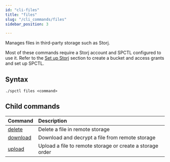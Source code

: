 ```yaml
---
id: "cli-files"
title: "files"
slug: "/cli_commands/files"
sidebar_position: 3

---
```


Manages files in third-party storage such as Storj.

Most of these commands require a Storj account and SPCTL configured to use it. Refer to the [Set up Storj](/developers/cli_guides/configure#set-up-storj) section to create a bucket and access grants and set up SPCTL.

## Syntax

```
./spctl files <command>
```

## Child commands

|**Command**|**Description**|
| :- | :- |
|[delete](/developers/cli_commands/files/delete)|Delete a file in remote storage |
|[download](/developers/cli_commands/files/download)|Download and decrypt a file from remote storage|
|[upload](/developers/cli_commands/files/upload)|Upload a file to remote storage or create a storage order|